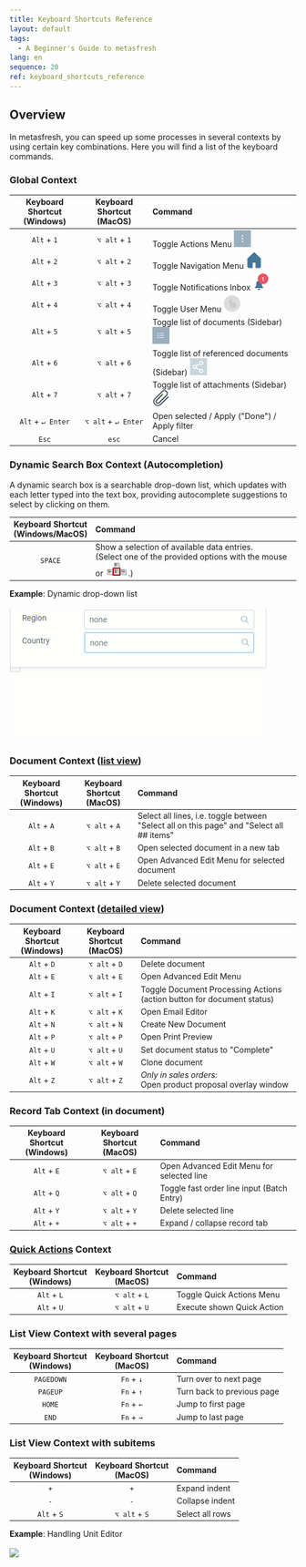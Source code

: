 ```yaml
---
title: Keyboard Shortcuts Reference
layout: default
tags:
  - A Beginner's Guide to metasfresh
lang: en
sequence: 20
ref: keyboard_shortcuts_reference
---
```


## Overview
In metasfresh, you can speed up some processes in several contexts by using certain key combinations. Here you will find a list of the keyboard commands.

### Global Context

| Keyboard Shortcut <br> (Windows) | Keyboard Shortcut <br> (MacOS) | Command |
| :---: | :---: | :--- |
| `Alt` + `1` | `⌥ alt` + `1` | Toggle Actions Menu ![](assets/actionsmenu_WebUI.png) |
| `Alt` + `2` | `⌥ alt` + `2` | Toggle Navigation Menu ![](assets/Menu_House_WebUI.png) |
| `Alt` + `3` | `⌥ alt` + `3` | Toggle Notifications Inbox ![](assets/NotificationBell_WebUI.png) |
| `Alt` + `4` | `⌥ alt` + `4` | Toggle User Menu ![](assets/UserMenu_Rabbit_WebUI.png) |
| `Alt` + `5` | `⌥ alt` + `5` | Toggle list of documents (Sidebar) ![](assets/Sidebar_Icon_WebUI.png) |
| `Alt` + `6` | `⌥ alt` + `6` | Toggle list of referenced documents (Sidebar) ![](assets/related_docs_fork.png) |
| `Alt` + `7` | `⌥ alt` + `7` | Toggle list of attachments (Sidebar) ![](assets/Attachment_clip.png) |
| `Alt` + `↵ Enter` | `⌥ alt` + `↵ Enter` | Open selected / Apply ("Done") / Apply filter |
| `Esc` | `esc` | Cancel |

### Dynamic Search Box Context (Autocompletion)
A dynamic search box is a searchable drop-down list, which updates with each letter typed into the text box, providing autocomplete suggestions to select by clicking on them.

| Keyboard Shortcut <br> (Windows/MacOS) | Command |
| :---: | :--- |
| `SPACE` | Show a selection of available data entries.<br> (Select one of the provided options with the mouse or ![](../DE/assets/Workflow_Auftrag_Bis_Rechnung_WebUI-73797.png).) |

**Example**: Dynamic drop-down list<br><br>
![](assets/Dynamic_Drop-down_list.gif)

### Document Context ([list view](ViewModes))

| Keyboard Shortcut <br> (Windows) | Keyboard Shortcut <br> (MacOS) | Command |
| :---: | :---: | :--- |
| `Alt` + `A` | `⌥ alt` + `A` | Select all lines, i.e. toggle between "Select all on this page" and "Select all ## items" |
| `Alt` + `B` | `⌥ alt` + `B` | Open selected document in a new tab |
| `Alt` + `E` | `⌥ alt` + `E` | Open Advanced Edit Menu for selected document |
| `Alt` + `Y` | `⌥ alt` + `Y` | Delete selected document |

### Document Context ([detailed view](ViewModes))

| Keyboard Shortcut <br> (Windows) | Keyboard Shortcut <br> (MacOS) | Command |
| :---: | :---: | :--- |
| `Alt` + `D` | `⌥ alt` + `D` | Delete document |
| `Alt` + `E` | `⌥ alt` + `E` | Open Advanced Edit Menu |
| `Alt` + `I` | `⌥ alt` + `I` | Toggle Document Processing Actions (action button for document status) |
| `Alt` + `K` | `⌥ alt` + `K` | Open Email Editor |
| `Alt` + `N` | `⌥ alt` + `N` | Create New Document |
| `Alt` + `P` | `⌥ alt` + `P` | Open Print Preview |
| `Alt` + `U` | `⌥ alt` + `U` | Set document status to "Complete" |
| `Alt` + `W` | `⌥ alt` + `W` | Clone document |
| `Alt` + `Z` | `⌥ alt` + `Z` | *Only in sales orders:*<br> Open product proposal overlay window |

### Record Tab Context (in document)

| Keyboard Shortcut <br> (Windows) | Keyboard Shortcut <br> (MacOS) | Command |
| :---: | :---: | :--- |
| `Alt` + `E` | `⌥ alt` + `E` | Open Advanced Edit Menu for selected line |
| `Alt` + `Q` | `⌥ alt` + `Q` | Toggle fast order line input (Batch Entry) |
| `Alt` + `Y` | `⌥ alt` + `Y` | Delete selected line |
| `Alt` + `+` | `⌥ alt` + `+` | Expand / collapse record tab |

### [Quick Actions](StartAction) Context

| Keyboard Shortcut <br> (Windows) | Keyboard Shortcut <br> (MacOS) | Command |
| :---: | :---: | :--- |
| `Alt` + `L` | `⌥ alt` + `L` | Toggle Quick Actions Menu |
| `Alt` + `U` | `⌥ alt` + `U` | Execute shown Quick Action |

### List View Context with several pages

| Keyboard Shortcut <br> (Windows) | Keyboard Shortcut <br> (MacOS) | Command |
| :---: | :---: | :--- |
| `PAGEDOWN` | `Fn` + `↓` | Turn over to next page |
| `PAGEUP` | `Fn` + `↑` | Turn back to previous page |
| `HOME` | `Fn` + `←` | Jump to first page |
| `END` | `Fn` + `→` | Jump to last page |

### List View Context with subitems

| Keyboard Shortcut <br> (Windows) | Keyboard Shortcut <br> (MacOS) | Command |
| :---: | :---: | :--- |
| `+` | `+` | Expand indent |
| `-` | `-` | Collapse indent |
| `Alt` + `S` | `⌥ alt` + `S` | Select all rows |

**Example**: Handling Unit Editor<br><br>
![](assets/Listview_expand_collapse_select_indents.gif)
